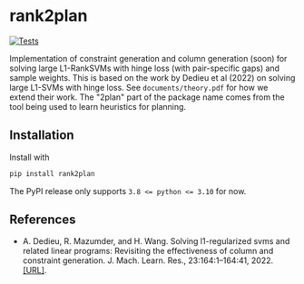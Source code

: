 # rank2plan

[![Tests](https://github.com/ryanxwang/rank2plan/actions/workflows/pytest.yml/badge.svg?branch=main)](https://github.com/ryanxwang/rank2plan/actions/workflows/pytest.yml)

Implementation of constraint generation and column generation (soon) for solving
large L1-RankSVMs with hinge loss (with pair-specific gaps) and sample weights.
This is based on the work by Dedieu et al (2022) on solving large L1-SVMs with
hinge loss. See `documents/theory.pdf` for how we extend their work. The "2plan"
part of the package name comes from the tool being used to learn heuristics for planning.

## Installation

Install with

```bash
pip install rank2plan
```

The PyPI release only supports `3.8 <= python <= 3.10` for now.

## References

- A. Dedieu, R. Mazumder, and H. Wang. Solving l1-regularized svms and related
linear programs: Revisiting the effectiveness of column and constraint
generation. J. Mach. Learn. Res., 23:164:1–164:41, 2022. [[URL]](http://jmlr.org/papers/v23/19-104.html).
